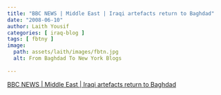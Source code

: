 ```yaml
---
title: "BBC NEWS | Middle East | Iraqi artefacts return to Baghdad"
date: "2008-06-10"
author: Laith Yousif
categories: [ iraq-blog ]
tags: [ fbtny ]
image:
  path: assets/laith/images/fbtn.jpg
  alt: From Baghdad To New York Blogs
  
---
```


[BBC NEWS | Middle East | Iraqi artefacts return to Baghdad](https://news.bbc.co.uk/2/hi/middle_east/7445063.stm)
